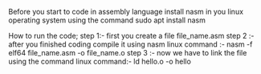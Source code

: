 Before you start to code in assembly language install nasm in you linux operating system using the command
sudo apt install nasm

How to run the code;
step 1:- first you create a file file_name.asm
step 2 :- after you finished coding compile it using nasm 
linux command :-   nasm -f elf64 file_name.asm -o file_name.o 
step 3 :- now we have to link the file using the command
linux command:-  ld hello.o -o hello
